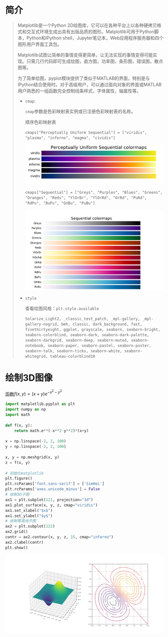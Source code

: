 # 简介

> Matplotlib是一个Python 2D绘图库，它可以在各种平台上以各种硬拷贝格式和交互式环境生成出具有出版品质的图形。Matplotlib可用于Python脚本，Python和IPython shell，Jupyter笔记本，Web应用程序服务器和四个图形用户界面工具包。
>
> Matplotlib试图让简单的事情变得更简单，让无法实现的事情变得可能实现。只需几行代码即可生成绘图，直方图，功率图，条形图，错误图，散点图等。
>
> 为了简单绘图，pyplot模块提供了类似于MATLAB的界面，特别是与IPython结合使用时。对于高级用户，可以通过面向对象的界面或MATLAB用户熟悉的一组函数完全控制线条样式，字体属性，轴属性等。
>
> * `cmap`:
>
>   `cmap`参数是色彩映射表实例或已注册色彩映射表的名称。
>
>   顺序色彩映射表
>
>   `cmaps["Perceptually Uniform Sequential"] = ["viridis", "plasma", "inferno", "magma", "cividis"]`
>
>   ![cmap_perceptually](assets/img/cmap_perceptually.png)
>
>   `cmaps["Sequential"] = ["Greys", "Purples", "Blues", "Greens", "Oranges", "Reds", "YlOrBr", "YlOrRd", "OrRd", "PuRd", "RdPu", "BuPu", "GnBu", "PuBu"]`
>   
>   ![cmap_Sequential](assets/img/cmap_Sequential.png)
>
> * `style`
>
>   查看绘图风格：`plt.style.available`
>
>   `Solarize_Light2, _classic_test_patch, _mpl-gallery, _mpl-gallery-nogrid, bmh, classic, dark_background, fast, fivethirtyeight, ggplot, grayscale, seaborn, seaborn-bright, seaborn-colorblind, seaborn-dark, seaborn-dark-palette, seaborn-darkgrid, seaborn-deep, seaborn-muted, seaborn-notebook, seaborn-paper, seaborn-pastel, seaborn-poster, seaborn-talk, seaborn-ticks, seaborn-white, seaborn-whitegrid, tableau-colorblind10`

# 绘制3D图像

函数$f(x,y)=(x+y)e^{-x^2-y^2}$

```python
import matplotlib.pyplot as plt
import numpy as np
import math

def f(x, y):
    return math.e**(-x**2-y**2)*(x+y)

x = np.linspace(-2, 2, 100)
y = np.linspace(-2, 2, 100)

x, y = np.meshgrid(x, y)
z = f(x, y)

# 初始化matplotlib
plt.figure()
plt.rcParams['font.sans-serif'] = ['SimHei']
plt.rcParams['axes.unicode_minus'] = False
# 绘制3D子图
ax1 = plt.subplot(121, projection="3d")
ax1.plot_surface(x, y, z, cmap="viridis")
ax1.set_xlabel("$x$")
ax1.set_ylabel("$y$")
# 绘制等高线子图
ax2 = plt.subplot(122)
ax2.grid()
contr = ax2.contour(x, y, z, 15, cmap="inferno")
ax2.clabel(contr)
plt.show()
```

![Figure_1](assets/img/Figure_1.svg)